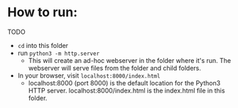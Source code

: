 # How to run:
TODO
- `cd` into this folder
- run `python3 -m http.server`
    - This will create an ad-hoc webserver in the folder where it's run. The webserver will serve files from the folder and child folders.
- In your browser, visit `localhost:8000/index.html`
    - localhost:8000 (port 8000) is the default location for the Python3 HTTP server. localhost:8000/index.html is the index.html file in this folder.
